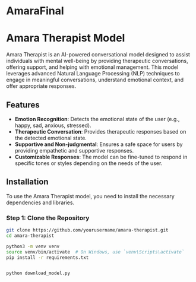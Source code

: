 # AmaraFinal
# Amara Therapist Model

Amara Therapist is an AI-powered conversational model designed to assist individuals with mental well-being by providing therapeutic conversations, offering support, and helping with emotional management. This model leverages advanced Natural Language Processing (NLP) techniques to engage in meaningful conversations, understand emotional context, and offer appropriate responses.

## Features
- **Emotion Recognition**: Detects the emotional state of the user (e.g., happy, sad, anxious, stressed).
- **Therapeutic Conversation**: Provides therapeutic responses based on the detected emotional state.
- **Supportive and Non-judgmental**: Ensures a safe space for users by providing empathetic and supportive responses.
- **Customizable Responses**: The model can be fine-tuned to respond in specific tones or styles depending on the needs of the user.

## Installation

To use the Amara Therapist model, you need to install the necessary dependencies and libraries.

### Step 1: Clone the Repository

```bash
git clone https://github.com/yourusername/amara-therapist.git
cd amara-therapist

python3 -m venv venv
source venv/bin/activate  # On Windows, use `venv\Scripts\activate`
pip install -r requirements.txt


python download_model.py


